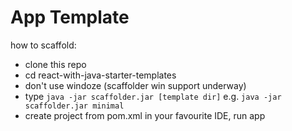 # App Template

how to scaffold:

* clone this repo
* cd react-with-java-starter-templates
* don't use windoze (scaffolder win support underway)
* type `java -jar scaffolder.jar [template dir]` e.g. `java -jar scaffolder.jar minimal`
* create project from pom.xml in your favourite IDE, run app 